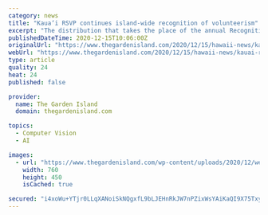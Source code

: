 ```yaml
---
category: news
title: "Kaua‘i RSVP continues island-wide recognition of volunteerism"
excerpt: "The distribution that takes the place of the annual Recognition Luncheon started Friday at the Kaua ... “In the Aloha State, across this great nation, and throughout the world, we continue to face unprecedented challenges brought forth by the COVID ..."
publishedDateTime: 2020-12-15T10:06:00Z
originalUrl: "https://www.thegardenisland.com/2020/12/15/hawaii-news/kauai-rsvp-continues-island-wide-recognition-of-volunteerism/"
webUrl: "https://www.thegardenisland.com/2020/12/15/hawaii-news/kauai-rsvp-continues-island-wide-recognition-of-volunteerism/"
type: article
quality: 24
heat: 24
published: false

provider:
  name: The Garden Island
  domain: thegardenisland.com

topics:
  - Computer Vision
  - AI

images:
  - url: "https://www.thegardenisland.com/wp-content/uploads/2020/12/web1_20201214george.jpg"
    width: 760
    height: 450
    isCached: true

secured: "i4xoWu+YTjr0LLqXANoiSkNQgxfL9bLJEHnRkJW7nPZixWsYAiKaQI9X75TxyLoXcdAlBPV5IdUbcMrlix4qzbS5C/vXu2231ArI7uNAJx/1ZXAU7q+/OJOCR8hvpyeT3bLcTGNgT2W8VizziR4i8N87DVJccRYKFS4GNEx8+0yopWjwlH1ChqSuAoDaa7qAtIe4UdRgea51sH2yX2DB7mPp4lU54savWqFutMhcXd4eL1a6vNQUfJSFfFhzO2AB9xBAf7XfPWie6Vd6+OQIyEBw99r6JUBouKWY0d8tpVGpmnjePAX2WTcq4Vns79R26WG5vkU+jZVbb/pweXZmKJkMsp0DcWQOsKAkw3XGWv8=;QPhqpPOvLdDPmfilAuKqFg=="
---
```


